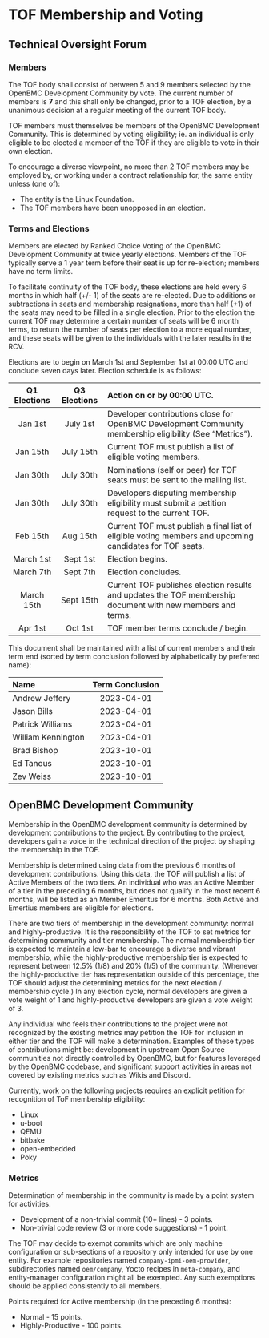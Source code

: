 # TOF Membership and Voting

## Technical Oversight Forum

### Members

The TOF body shall consist of between 5 and 9 members selected by the OpenBMC
Development Community by vote. The current number of members is **7** and this
shall only be changed, prior to a TOF election, by a unanimous decision at a
regular meeting of the current TOF body.

TOF members must themselves be members of the OpenBMC Development Community.
This is determined by voting eligibility; ie. an individual is only eligible to
be elected a member of the TOF if they are eligible to vote in their own
election.

To encourage a diverse viewpoint, no more than 2 TOF members may be employed by,
or working under a contract relationship for, the same entity unless (one of):

- The entity is the Linux Foundation.
- The TOF members have been unopposed in an election.

### Terms and Elections

Members are elected by Ranked Choice Voting of the OpenBMC Development Community
at twice yearly elections. Members of the TOF typically serve a 1 year term
before their seat is up for re-election; members have no term limits.

To facilitate continuity of the TOF body, these elections are held every 6
months in which half (+/- 1) of the seats are re-elected. Due to additions or
subtractions in seats and membership resignations, more than half (+1) of the
seats may need to be filled in a single election. Prior to the election the
current TOF may determine a certain number of seats will be 6 month terms, to
return the number of seats per election to a more equal number, and these seats
will be given to the individuals with the later results in the RCV.

Elections are to begin on March 1st and September 1st at 00:00 UTC and conclude
seven days later. Election schedule is as follows:

| Q1 Elections | Q3 Elections | Action on or by 00:00 UTC.                                                                                 |
| :----------: | :----------: | :--------------------------------------------------------------------------------------------------------- |
|   Jan 1st    |   July 1st   | Developer contributions close for OpenBMC Development Community membership eligibility (See “Metrics”).    |
|   Jan 15th   |  July 15th   | Current TOF must publish a list of eligible voting members.                                                |
|   Jan 30th   |  July 30th   | Nominations (self or peer) for TOF seats must be sent to the mailing list.                                 |
|   Jan 30th   |  July 30th   | Developers disputing membership eligibility must submit a petition request to the current TOF.             |
|   Feb 15th   |   Aug 15th   | Current TOF must publish a final list of eligible voting members and upcoming candidates for TOF seats.    |
|  March 1st   |   Sept 1st   | Election begins.                                                                                           |
|  March 7th   |   Sept 7th   | Election concludes.                                                                                        |
|  March 15th  |  Sept 15th   | Current TOF publishes election results and updates the TOF membership document with new members and terms. |
|   Apr 1st    |   Oct 1st    | TOF member terms conclude / begin.                                                                         |

This document shall be maintained with a list of current members and their term
end (sorted by term conclusion followed by alphabetically by preferred name):

| Name               | Term Conclusion |
| :----------------- | :-------------: |
| Andrew Jeffery     |   2023-04-01    |
| Jason Bills        |   2023-04-01    |
| Patrick Williams   |   2023-04-01    |
| William Kennington |   2023-04-01    |
| Brad Bishop        |   2023-10-01    |
| Ed Tanous          |   2023-10-01    |
| Zev Weiss          |   2023-10-01    |

## OpenBMC Development Community

Membership in the OpenBMC development community is determined by development
contributions to the project. By contributing to the project, developers gain a
voice in the technical direction of the project by shaping the membership in the
TOF.

Membership is determined using data from the previous 6 months of development
contributions. Using this data, the TOF will publish a list of Active Members of
the two tiers. An individual who was an Active Member of a tier in the preceding
6 months, but does not qualify in the most recent 6 months, will be listed as an
Member Emeritus for 6 months. Both Active and Emertius members are eligible for
elections.

There are two tiers of membership in the development community: normal and
highly-productive. It is the responsibility of the TOF to set metrics for
determining community and tier membership. The normal membership tier is
expected to maintain a low-bar to encourage a diverse and vibrant membership,
while the highly-productive membership tier is expected to represent between
12.5% (1/8) and 20% (1/5) of the community. (Whenever the highly-productive tier
has representation outside of this percentage, the TOF should adjust the
determining metrics for the next election / membership cycle.) In any election
cycle, normal developers are given a vote weight of 1 and highly-productive
developers are given a vote weight of 3.

Any individual who feels their contributions to the project were not recognized
by the existing metrics may petition the TOF for inclusion in either tier and
the TOF will make a determination. Examples of these types of contributions
might be: development in upstream Open Source communities not directly
controlled by OpenBMC, but for features leveraged by the OpenBMC codebase, and
significant support activities in areas not covered by existing metrics such as
Wikis and Discord.

Currently, work on the following projects requires an explicit petition for
recognition of ToF membership eligibility:

- Linux
- u-boot
- QEMU
- bitbake
- open-embedded
- Poky

### Metrics

Determination of membership in the community is made by a point system for
activities.

- Development of a non-trivial commit (10+ lines) - 3 points.
- Non-trivial code review (3 or more code suggestions) - 1 point.

The TOF may decide to exempt commits which are only machine configuration or
sub-sections of a repository only intended for use by one entity. For example
repositories named `company-ipmi-oem-provider`, subdirectories named
`oem/company`, Yocto recipes in `meta-company`, and entity-manager configuration
might all be exempted. Any such exemptions should be applied consistently to all
members.

Points required for Active membership (in the preceding 6 months):

- Normal - 15 points.
- Highly-Productive - 100 points.
